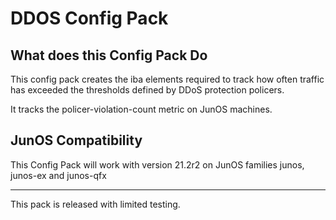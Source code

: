 # DDOS Config Pack

## What does this Config Pack Do

This config pack creates the iba elements required to track how often traffic has exceeded the thresholds defined by DDoS protection policers.

It tracks the policer-violation-count metric on JunOS machines.

## JunOS Compatibility
This Config Pack will work with version 21.2r2 on JunOS families junos, junos-ex and junos-qfx

---
 
This pack is released with limited testing.
